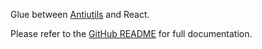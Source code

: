 <!-- README for NPM; the one for GitHub is in .github directory. -->

Glue between [Antiutils](https://github.com/ivan7237d/antiutils) and React.

Please refer to the [GitHub README](https://github.com/ivan7237d/antiutils-react) for full documentation.

